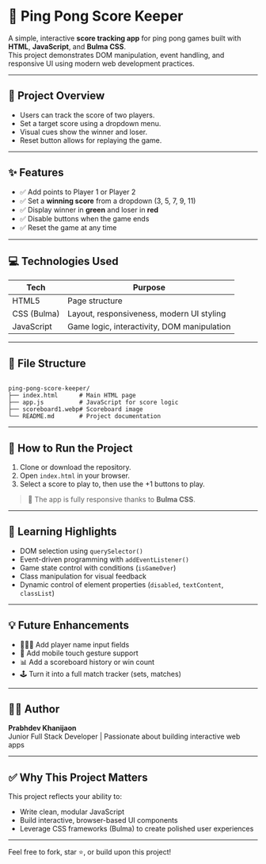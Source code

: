 # 🏓 Ping Pong Score Keeper

A simple, interactive **score tracking app** for ping pong games built with **HTML**, **JavaScript**, and **Bulma CSS**.  
This project demonstrates DOM manipulation, event handling, and responsive UI using modern web development practices.

---

## 🧠 Project Overview

- Users can track the score of two players.
- Set a target score using a dropdown menu.
- Visual cues show the winner and loser.
- Reset button allows for replaying the game.

---

## ✨ Features

- ✅ Add points to Player 1 or Player 2
- ✅ Set a **winning score** from a dropdown (3, 5, 7, 9, 11)
- ✅ Display winner in **green** and loser in **red**
- ✅ Disable buttons when the game ends
- ✅ Reset the game at any time

---

## 💻 Technologies Used

| Tech       | Purpose                                     |
|------------|---------------------------------------------|
| HTML5      | Page structure                              |
| CSS (Bulma) | Layout, responsiveness, modern UI styling |
| JavaScript | Game logic, interactivity, DOM manipulation |

---

## 📁 File Structure

```

ping-pong-score-keeper/
├── index.html      # Main HTML page
├── app.js          # JavaScript for score logic
├── scoreboard1.webp# Scoreboard image
└── README.md       # Project documentation

```

---

## 🚀 How to Run the Project

1. Clone or download the repository.
2. Open `index.html` in your browser.
3. Select a score to play to, then use the +1 buttons to play.

> 🎨 The app is fully responsive thanks to **Bulma CSS**.

---

## 🧪 Learning Highlights

- DOM selection using `querySelector()`
- Event-driven programming with `addEventListener()`
- Game state control with conditions (`isGameOver`)
- Class manipulation for visual feedback
- Dynamic control of element properties (`disabled`, `textContent`, `classList`)

---

## 💡 Future Enhancements

- 🧑‍🤝‍🧑 Add player name input fields
- 📱 Add mobile touch gesture support
- 📊 Add a scoreboard history or win count
- 🕹️ Turn it into a full match tracker (sets, matches)

---

## 🙋‍♂️ Author

**Prabhdev Khanijaon**  
Junior Full Stack Developer | Passionate about building interactive web apps

---

## ✅ Why This Project Matters

This project reflects your ability to:
- Write clean, modular JavaScript
- Build interactive, browser-based UI components
- Leverage CSS frameworks (Bulma) to create polished user experiences

---

Feel free to fork, star ⭐, or build upon this project!
